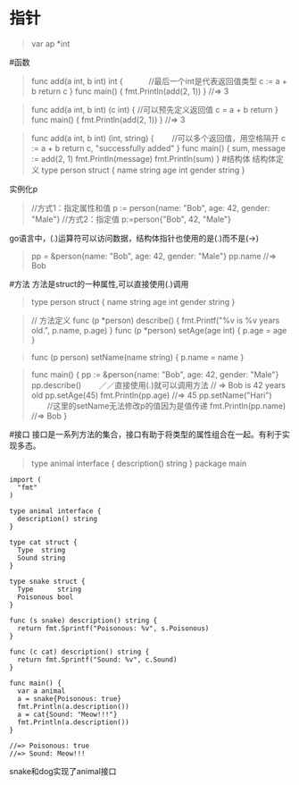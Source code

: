 # 指针
>var ap *int


#函数
>func add(a int, b int) int {    　　　//最后一个int是代表返回值类型
  c := a + b
  return c
}
func main() {
  fmt.Println(add(2, 1))
}
//=> 3

>func add(a int, b int) (c int) {   //可以预先定义返回值
  c = a + b
  return
}
func main() {
  fmt.Println(add(2, 1))
}
//=> 3

> func add(a int, b int) (int, string) {   　　//可以多个返回值，用空格隔开
  c := a + b
  return c, "successfully added"
}
func main() {
  sum, message := add(2, 1)
  fmt.Println(message)
  fmt.Println(sum)
}
#结构体
结构体定义
>type person struct {
  name string
  age int
  gender string
}

实例化p
>//方式1：指定属性和值
p := person{name: "Bob", age: 42, gender: "Male"}
//方式2：指定值
p:=person{"Bob", 42, "Male"}

go语言中，(.)运算符可以访问数据，结构体指针也使用的是(.)而不是(->)
>pp = &person{name: "Bob", age: 42, gender: "Male"}
pp.name
//=> Bob

#方法
方法是struct的一种属性,可以直接使用(.)调用
>type person struct {
  name   string
  age    int
  gender string
}

>// 方法定义
func (p *person) describe() {
  fmt.Printf("%v is %v years old.", p.name, p.age)
}
func (p *person) setAge(age int) {
  p.age = age
}

>func (p person) setName(name string) {
  p.name = name
}

>func main() {
  pp := &person{name: "Bob", age: 42, gender: "Male"}
  pp.describe()  　　／／直接使用(.)就可以调用方法
  // => Bob is 42 years old
  pp.setAge(45)
  fmt.Println(pp.age)
  //=> 45
  pp.setName("Hari")  　　//这里的setName无法修改p的值因为是值传递
  fmt.Println(pp.name)
  //=> Bob
}

#接口
接口是一系列方法的集合，接口有助于将类型的属性组合在一起。有利于实现多态。
>type animal interface {
  description() string
}
package main

```
import (
  "fmt"
)

type animal interface {
  description() string
}

type cat struct {
  Type  string
  Sound string
}

type snake struct {
  Type      string
  Poisonous bool
}

func (s snake) description() string {
  return fmt.Sprintf("Poisonous: %v", s.Poisonous)
}

func (c cat) description() string {
  return fmt.Sprintf("Sound: %v", c.Sound)
}

func main() {
  var a animal
  a = snake{Poisonous: true}
  fmt.Println(a.description())
  a = cat{Sound: "Meow!!!"}
  fmt.Println(a.description())
}

//=> Poisonous: true
//=> Sound: Meow!!!
```
snake和dog实现了animal接口

